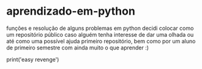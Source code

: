 # aprendizado-em-python
funções e resolução de alguns problemas em python 
decidi colocar como um repositório público caso alguém tenha interesse de dar uma olhada ou até como uma possível ajuda
primeiro repositório, bem como por um aluno de primeiro semestre com ainda muito o que aprender :)

print('easy revenge')
